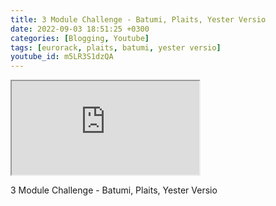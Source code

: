 ```yaml
---
title: 3 Module Challenge - Batumi, Plaits, Yester Versio
date: 2022-09-03 18:51:25 +0300
categories: [Blogging, Youtube]
tags: [eurorack, plaits, batumi, yester versio]
youtube_id: m5LR3S1dzQA
---
```



<div class="embed-responsive embed-responsive-16by9" >
    <iframe class="embed-responsive-item"  src="https://www.youtube.com/embed/{{ page.youtube_id }}"></iframe>
</div>

3 Module Challenge - Batumi, Plaits, Yester Versio
